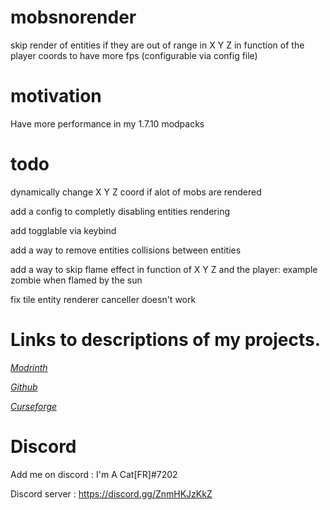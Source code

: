 # mobsnorender

skip render of entities if they are out of range in X Y Z in function of the player coords to have more fps (configurable via config file)

# motivation

Have more performance in my 1.7.10 modpacks

# todo

dynamically change X Y Z coord if alot of mobs are rendered

add a config to completly disabling entities rendering

add togglable via keybind

add a way to remove entities collisions between entities

add a way to skip flame effect in function of X Y Z and the player: example zombie when flamed by the sun

fix tile entity renderer canceller doesn't work

# Links to descriptions of my projects.

[*Modrinth*](https://modrinth.com/mod/mobs-no-render)

[*Github*](https://github.com/quentin452/mobsnorender)

[*Curseforge*](https://legacy.curseforge.com/minecraft/mc-mods/mobs-no-render)

# Discord

Add me on discord : I'm A Cat[FR]#7202

Discord server : https://discord.gg/ZnmHKJzKkZ
